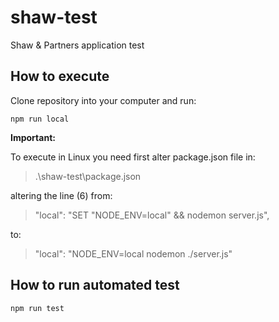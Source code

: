 # shaw-test
Shaw &amp; Partners application test

## How to execute

Clone repository into your computer and run:

```npm run local```

**Important:**

To execute in Linux you need first alter package.json file in:
> .\shaw-test\package.json

altering the line (6) from:
> "local": "SET \"NODE_ENV=local\" && nodemon server.js",
>
to:
> "local": "NODE_ENV=local nodemon ./server.js"
>

## How to run automated test

```npm run test```
